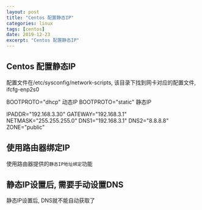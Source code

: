 ```yaml
---
layout: post
title: "Centos 配置静态IP"
categories: linux
tags: [centos]
date: 2019-12-23
excerpt: "Centos 配置静态IP"
---
```


## Centos 配置静态IP

配置文件在/etc/sysconfig/network-scripts, 该目录下找到网卡对应的配置文件, ifcfg-enp2s0

  BOOTPROTO="dhcp" 动态IP
  BOOTPROTO="static" 静态IP

  IPADDR="192.168.3.30"
  GATEWAY="192.168.3.1"
  NETMASK="255.255.255.0"
  DNS1="192.168.3.1"
  DNS2="8.8.8.8"
  ZONE="public"

## 使用路由器绑定IP

  使用路由器提供的`静态IP地址绑定`功能

## 静态IP设置后, 需要手动设置DNS

  静态IP设置后, DNS就不能自动获取了


